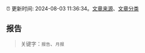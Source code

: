 :alarm_clock: 更新时间: 2024-08-03 11:36:34。[文章来源](/README.md)、[文章分类](/TAGS.md)

## 报告


> 关键字：`报告`、`月报`



